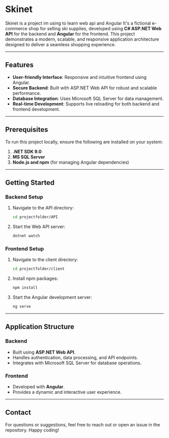 # Skinet

Skinet is a project im using to learn web api and Angular It's a fictional e-commerce shop for selling ski supplies, developed using **C# ASP.NET Web API** for the backend and **Angular** for the frontend. This project demonstrates a modern, scalable, and responsive application architecture designed to deliver a seamless shopping experience.

---

## Features

- **User-friendly Interface**: Responsive and intuitive frontend using Angular.
- **Secure Backend**: Built with ASP.NET Web API for robust and scalable performance.
- **Database Integration**: Uses Microsoft SQL Server for data management.
- **Real-time Development**: Supports live reloading for both backend and frontend development.

---

## Prerequisites

To run this project locally, ensure the following are installed on your system:

1. **.NET SDK 9.0**
2. **MS SQL Server**
3. **Node.js and npm** (for managing Angular dependencies)

---

## Getting Started

### Backend Setup

1. Navigate to the API directory:
   ```bash
   cd projectfolder/API
   ```
2. Start the Web API server:
   ```bash
   dotnet watch
   ```

### Frontend Setup

1. Navigate to the client directory:
   ```bash
   cd projectfolder/client
   ```
2. Install npm packages:
   ```bash
   npm install
   ```
3. Start the Angular development server:
   ```bash
   ng serve
   ```

---

## Application Structure

### Backend
- Built using **ASP.NET Web API**.
- Handles authentication, data processing, and API endpoints.
- Integrates with Microsoft SQL Server for database operations.

### Frontend
- Developed with **Angular**.
- Provides a dynamic and interactive user experience.

---


## Contact

For questions or suggestions, feel free to reach out or open an issue in the repository. Happy coding!

